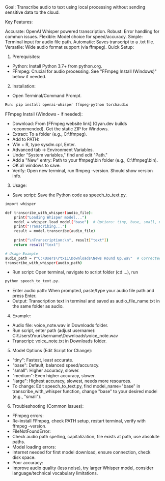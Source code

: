 Goal: Transcribe audio to text using local processing without sending sensitive data to the cloud.

Key Features:

Accurate: OpenAI Whisper powered transcription.
Robust: Error handling for common issues.
Flexible: Model choice for speed/accuracy.
Simple: Terminal input for audio file path.
Automatic: Saves transcript to a .txt file.
Versatile: Wide audio format support (via ffmpeg).
Quick Setup:

1. Prerequisites:
* Python: Install Python 3.7+ from python.org.
* FFmpeg:  Crucial for audio processing. See "FFmpeg Install (Windows)" below if needed.

2. Installation:
* Open Terminal/Command Prompt.
```bash
Run: pip install openai-whisper ffmpeg-python torchaudio
```
FFmpeg Install (Windows - If needed):
* Download: From [FFmpeg website link] (Gyan.dev builds recommended). Get the static ZIP for Windows.
* Extract: To a folder (e.g., C:\ffmpeg).
* Add to PATH:
* Win + R, type sysdm.cpl, Enter.
* Advanced tab -> Environment Variables.
* Under "System variables," find and edit "Path."
* Add a "New" entry:  Path to your ffmpeg\bin folder (e.g., C:\ffmpeg\bin).
* OK all windows to save.
* Verify: Open new terminal, run ffmpeg -version. Should show version info.

3. Usage:
* Save script: Save the Python code as speech_to_text.py.
```bash
import whisper

def transcribe_with_whisper(audio_file):
    print("Loading Whisper model...")
    model = whisper.load_model("base")  # Options: tiny, base, small, medium, large
    print("Transcribing...")
    result = model.transcribe(audio_file)
    
    print("\nTranscription:\n", result["text"])
    return result["text"]

# Usage Example
audio_path = r"C:\Users\rtx11\Downloads\News Round Up.wav"  # Corrected path
transcribe_with_whisper(audio_path)
```
* Run script: Open terminal, navigate to script folder (cd ...), run
```bash
python speech_to_text.py.
```
* Enter audio path: When prompted, paste/type your audio file path and press Enter.
* Output: Transcription text in terminal and saved as audio_file_name.txt in the same folder as audio.

4. Example:
* Audio file: voice_note.wav in Downloads folder.
* Run script, enter path (adjust username): C:\Users\YourUsername\Downloads\voice_note.wav
* Transcript: voice_note.txt in Downloads folder.

5. Model Options (Edit Script for Change):
* "tiny": Fastest, least accurate.
* "base": Default, balanced speed/accuracy.
* "small": Higher accuracy, slower.
* "medium": Even higher accuracy, slower.
* "large": Highest accuracy, slowest, needs more resources.
* To change: Edit speech_to_text.py, find model_name="base" in transcribe_with_whisper function, change "base" to your desired model (e.g., "small").

6. Troubleshooting (Common Issues):
* FFmpeg errors:
* Re-install FFmpeg, check PATH setup, restart terminal, verify with ffmpeg -version.
* FileNotFoundError:
* Check audio path spelling, capitalization, file exists at path, use absolute paths.
* Model loading errors:
* Internet needed for first model download, ensure connection, check disk space.
* Poor accuracy:
* Improve audio quality (less noise), try larger Whisper model, consider language/technical vocabulary limitations.
